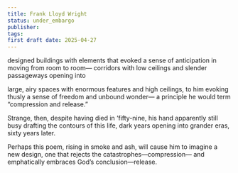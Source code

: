 ```yaml
---
title: Frank Lloyd Wright
status: under_embargo
publisher: 
tags: 
first draft date: 2025-04-27
---
```

designed buildings
with elements that
evoked a sense of
anticipation in
moving from
room to room—
corridors with low
ceilings and slender
passageways
opening into

large, airy spaces with enormous features and high ceilings,
to him evoking thusly a sense of freedom and unbound wonder—
a principle he would term “compression and release.”

Strange, then,
despite having
died in ‘fifty-nine,
his hand apparently
still busy drafting
the contours of
this life, dark
years opening into
grander eras,
sixty years later.

Perhaps this poem, rising in smoke and ash, will cause him to imagine
a new design, one that rejects the catastrophes—compression—
and emphatically embraces God’s conclusion—release.